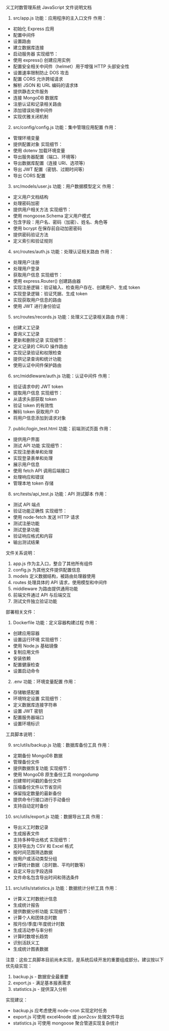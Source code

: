 义工时数管理系统 JavaScript 文件说明文档

1. src/app.js
功能：应用程序的主入口文件
作用：
- 初始化 Express 应用
- 配置中间件
- 设置路由
- 建立数据库连接
- 启动服务器
实现细节：
- 使用 express() 创建应用实例
- 配置安全相关中间件（helmet）用于增强 HTTP 头部安全性
- 设置速率限制防止 DOS 攻击
- 配置 CORS 允许跨域请求
- 解析 JSON 和 URL 编码的请求体
- 提供静态文件服务
- 连接 MongoDB 数据库
- 注册认证和记录相关路由
- 添加错误处理中间件
- 实现优雅关闭机制

2. src/config/config.js
功能：集中管理应用配置
作用：
- 管理环境变量
- 提供配置对象
实现细节：
- 使用 dotenv 加载环境变量
- 导出服务器配置（端口、环境等）
- 导出数据库配置（连接 URI、选项等）
- 导出 JWT 配置（密钥、过期时间等）
- 导出 CORS 配置

3. src/models/user.js
功能：用户数据模型定义
作用：
- 定义用户文档结构
- 处理密码加密
- 提供用户相关方法
实现细节：
- 使用 mongoose.Schema 定义用户模式
- 包含字段：用户名、密码（加密）、姓名、角色等
- 使用 bcrypt 在保存前自动加密密码
- 提供密码验证方法
- 定义索引和验证规则

4. src/routes/auth.js
功能：处理认证相关路由
作用：
- 处理用户注册
- 处理用户登录
- 获取用户信息
实现细节：
- 使用 express.Router() 创建路由器
- 实现注册逻辑：验证输入、检查用户存在、创建用户、生成 token
- 实现登录逻辑：验证凭据、生成 token
- 实现获取用户信息的路由
- 使用 JWT 进行身份验证

5. src/routes/records.js
功能：处理义工记录相关路由
作用：
- 创建义工记录
- 查询义工记录
- 更新和删除记录
实现细节：
- 定义记录的 CRUD 操作路由
- 实现记录验证和权限检查
- 提供记录查询和统计功能
- 使用认证中间件保护路由

6. src/middleware/auth.js
功能：认证中间件
作用：
- 验证请求中的 JWT token
- 提取用户信息
实现细节：
- 从请求头部获取 token
- 验证 token 的有效性
- 解码 token 获取用户 ID
- 将用户信息添加到请求对象

7. public/login_test.html
功能：前端测试页面
作用：
- 提供用户界面
- 测试 API 功能
实现细节：
- 实现注册表单和处理
- 实现登录表单和处理
- 展示用户信息
- 使用 fetch API 调用后端接口
- 处理响应和错误
- 管理本地 token 存储

8. src/tests/api_test.js
功能：API 测试脚本
作用：
- 测试 API 端点
- 验证功能正确性
实现细节：
- 使用 node-fetch 发送 HTTP 请求
- 测试注册功能
- 测试登录功能
- 验证响应格式和内容
- 输出测试结果

文件关系说明：
1. app.js 作为主入口，整合了其他所有组件
2. config.js 为其他文件提供配置信息
3. models 定义数据结构，被路由处理器使用
4. routes 处理具体的 API 请求，使用模型和中间件
5. middleware 为路由提供通用功能
6. 前端文件通过 API 与后端交互
7. 测试文件独立验证功能

部署相关文件：

1. Dockerfile
功能：定义容器构建过程
作用：
- 创建应用容器
- 设置运行环境
实现细节：
- 使用 Node.js 基础镜像
- 复制应用文件
- 安装依赖
- 配置健康检查
- 设置启动命令

2. .env
功能：环境变量配置
作用：
- 存储敏感配置
- 环境特定设置
实现细节：
- 定义数据库连接字符串
- 设置 JWT 密钥
- 配置服务器端口
- 设置环境标识

工具脚本说明：

9. src/utils/backup.js
功能：数据库备份工具
作用：
- 定期备份 MongoDB 数据
- 管理备份文件
- 提供数据恢复功能
实现细节：
- 使用 MongoDB 原生备份工具 mongodump
- 创建带时间戳的备份文件
- 压缩备份文件以节省空间
- 保留指定数量的最新备份
- 提供命令行接口进行手动备份
- 支持自动定时备份

10. src/utils/export.js
功能：数据导出工具
作用：
- 导出义工时数记录
- 生成报表文件
- 支持多种导出格式
实现细节：
- 支持导出为 CSV 和 Excel 格式
- 按时间范围筛选数据
- 按用户或活动类型分组
- 计算统计数据（总时数、平均时数等）
- 自定义导出字段选择
- 文件命名包含导出时间和筛选条件

11. src/utils/statistics.js
功能：数据统计分析工具
作用：
- 计算义工时数统计信息
- 生成统计报告
- 提供数据分析功能
实现细节：
- 计算个人和团体总时数
- 按月份/季度/年度统计时数
- 生成活动参与率分析
- 计算时数增长趋势
- 识别活跃义工
- 生成统计图表数据

注意：这些工具脚本目前尚未实现，是系统后续开发的重要组成部分。建议按以下优先级实现：

1. backup.js - 数据安全最重要
2. export.js - 满足基本报表需求
3. statistics.js - 提供深入分析

实现建议：
- backup.js 应考虑使用 node-cron 实现定时任务
- export.js 可使用 excel4node 或 json2csv 处理文件导出
- statistics.js 可使用 mongoose 聚合管道实现复杂统计
